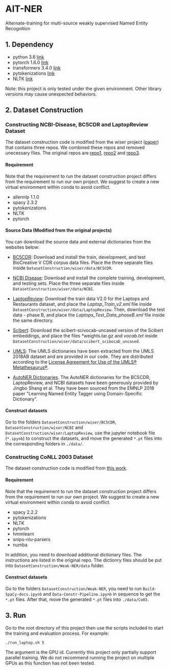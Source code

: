 # AlT-NER

Alternate-training for multi-source weakly supervised Named Entity Recognition

## 1. Dependency
- python 3.6 [link](https://www.python.org/)
- pytorch 1.6.0 [link](https://pytorch.org/)
- transformers 3.4.0 [link](https://github.com/huggingface/transformers)
- pytokenizations [link](https://github.com/tamuhey/tokenizations)
- NLTK [link](https://www.nltk.org/)

Note: this project is only tested under the given environment.
Other library versions may cause unexpected behaviors.

## 2. Dataset Construction

### Constructing NCBI-Disease, BC5CDR and LaptopReview Dataset

The dataset construction code is modified from the wiser project ([paper](http://cs.brown.edu/people/sbach/files/safranchik-aaai20.pdf))
that contains three repos. We combined these repos and removed unecessary files.
The original repos are [repo1](https://github.com/BatsResearch/wiser), [repo2](https://github.com/BatsResearch/labelmodels) and [repo3](https://github.com/BatsResearch/safranchik-aaai2020-code).

#### Requirement
Note that the requirement to run the dataset construction project differs from the requirement to run our own project.
We suggest to create a new virtual environment within conda to avoid conflict.

- allennlp 1.1.0
- spacy 2.3.2
- pytokenizations
- NLTK
- pytorch


#### Source Data (Modified from the original projects)

You can download the source data and external dictionaries from the websites below:

* [BC5CDR](https://www.ncbi.nlm.nih.gov/research/bionlp/Data/): Download and install the train, development, and test BioCreative V CDR corpus data files. Place the three separate files inside `DatasetConstruction/wiser/data/BC5CDR`.

* [NCBI Disease](https://www.ncbi.nlm.nih.gov/CBBresearch/Dogan/DISEASE/): Download and install the complete training, development, and testing sets. Place the three separate files inside `DatasetConstruction/wiser/data/NCBI`.

* [LaptopReview](http://alt.qcri.org/semeval2014/task4/index.php?id=data-and-tools): Download the train data V2.0 for the Laptops and Restaurants dataset, and place the *Laptop_Train_v2.xml* file inside `DatasetConstruction/wiser/data/LaptopReview`. Then, download the test data - phase B, and place the *Laptops_Test_Data_phaseB.xml* file inside the same directory.

* [Scibert](https://github.com/allenai/scibert): Download the scibert-scivocab-uncased version of the Scibert embeddings, and place the files *weights.tar.gz and *vocab.txt* inside `DatasetConstruction/wiser/data/scibert_scibocab_uncased`.

* [UMLS](https://www.nlm.nih.gov/research/umls/licensedcontent/umlsknowledgesources.html): The UMLS dictionaries have been extracted from the UMLS 2018AB dataset and are provided in our code. They are distributed according to the [License Agreement for Use of the UMLS® Metathesaurus®](https://uts.nlm.nih.gov/help/license/LicenseAgreement.pdf).

* [AutoNER Dictionaries](https://github.com/shangjingbo1226/AutoNER). The AutoNER dictionaries for the BC5CDR, LaptopReview, and NCBI datasets have been  generously provided by Jingbo Shang et al. They have been sourced from the EMNLP 2018 paper "Learning Named Entity Tagger using Domain-Specific Dictionary".

#### Construct datasets

Go to the folders `DatasetConstruction/wiser/BC5CDR`, `DatasetConstruction/wiser/NCBI` and `DatasetConstruction/wiser/LaptopReview`,
use the jupyter notebook file (`*.ipynb`) to construct the datasets, and move the generated `*.pt` files into the corresponding folders in `./data/`.

### Constructing CoNLL 2003 Dataset

The dataset construction code is modified from [this work](http://cs.brown.edu/people/sbach/files/safranchik-aaai20.pdf).


#### Requirement
Note that the requirement to run the dataset construction project differs from the requirement to run our own project.
We suggest to create a new virtual environment within conda to avoid conflict.

- spacy 2.2.2
- pytokenizations
- NLTK
- pytorch
- hmmlearn
- snips-nlu-parsers
- numba

In addition, you need to download additional dictionary files. The instructions are listed in the original repo.
The dictionry files should be put into `DatasetConstruction/Weak-NER/data` folder.

#### Construct datasets

Go to the folders `DatasetConstruction/Weak-NER`, you need to run `Build-SpaCy-docs.ipynb` and `Data-Constr-Pipeline.ipynb` in sequence to get the `*.pt` files.
After that, move the generated `*.pt` files into `./data/Co03`.


## 3. Run

Go to the root directory of this project then use the scripts included to start the training and evaluation process.
For example:
```shell script
./run_laptop.sh 5
```
The argument is the GPU id.
Currently this project only partially support parallel training.
We do not recommend running the project on multiple GPUs as this function has not been tested.

